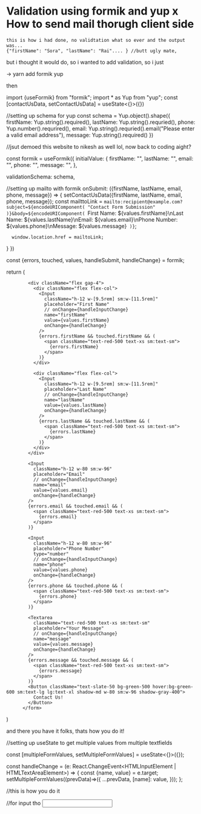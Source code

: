 # Validation using formik and yup x How to send mail thorugh client side

<form action={`mailto:sonamjungi007@gmail.com?subject=Email%20From%20Contact%20Us%20Page&body=
    ${JSON.stringify(contactUsData)}`}>

    this is how i had done, no validtation what so ever and the output was...
    {"firstName": "Sora", "lastName": "Rai".... } //butt ugly mate,

but i thought it would do, so i wanted to add validation, so i just

-> yarn add formik yup

then

import {useFormik} from "formik";
import \* as Yup from "yup";
const [contactUsData, setContactUsData] = useState<{}>({})

//setting up schema for yup
const schema = Yup.object().shape({
firstName: Yup.string().required(),
lastName: Yup.string().requried(),
phone: Yup.number().requrired(),
email: Yup.string().requried().email("Please enter a valid email address"),
message: Yup.string().required()
})

//jsut demoed this website to nikesh as well lol, now back to coding aight?

const formik = useFormik({
initialValue: {
firstName: "",
lastName: "",
email: "",
phone: "",
message: "",
},

validationSchema: schema,

//setting up mailto with formik
onSubmit: ({firstName, lastName, email, phone, message}) => {
setContactUsData({firstName, lastName, email, phone, message});
const mailttoLink = `mailto:recipient@example.com?subject=${encodeURIComponent(
        "Contact Form Submission"
      )}&body=${encodeURIComponent(
        `First Name: ${values.firstName}\nLast Name: ${values.lastName}\nEmail: ${values.email}\nPhone Number: ${values.phone}\nMessage: ${values.message}`
      )}`;

      window.location.href = mailtoLink;

}
})

const {errors, touched, values, handleSubmit, handleChange} = formik;

return (

            <div className="flex gap-4">
              <div className="flex flex-col">
                <Input
                  className="h-12 w-[9.5rem] sm:w-[11.5rem]"
                  placeholder="First Name"
                  // onChange={handleInputChange}
                  name="firstName"
                  value={values.firstName}
                  onChange={handleChange}
                />
                {errors.firstName && touched.firstName && (
                  <span className="text-red-500 text-xs sm:text-sm">
                    {errors.firstName}
                  </span>
                )}
              </div>

              <div className="flex flex-col">
                <Input
                  className="h-12 w-[9.5rem] sm:w-[11.5rem]"
                  placeholder="Last Name"
                  // onChange={handleInputChange}
                  name="lastName"
                  value={values.lastName}
                  onChange={handleChange}
                />
                {errors.lastName && touched.lastName && (
                  <span className="text-red-500 text-xs sm:text-sm">
                    {errors.lastName}
                  </span>
                )}
              </div>
            </div>

            <Input
              className="h-12 w-80 sm:w-96"
              placeholder="Email"
              // onChange={handleInputChange}
              name="email"
              value={values.email}
              onChange={handleChange}
            />
            {errors.email && touched.email && (
              <span className="text-red-500 text-xs sm:text-sm">
                {errors.email}
              </span>
            )}

            <Input
              className="h-12 w-80 sm:w-96"
              placeholder="Phone Number"
              type="number"
              // onChange={handleInputChange}
              name="phone"
              value={values.phone}
              onChange={handleChange}
            />
            {errors.phone && touched.phone && (
              <span className="text-red-500 text-xs sm:text-sm">
                {errors.phone}
              </span>
            )}

            <Textarea
              className="text-red-500 text-xs sm:text-sm"
              placeholder="Your Message"
              // onChange={handleInputChange}
              name="message"
              value={values.message}
              onChange={handleChange}
            />
            {errors.message && touched.message && (
              <span className="text-red-500 text-xs sm:text-sm">
                {errors.message}
              </span>
            )}
            <Button className="text-slate-50 bg-green-500 hover:bg-green-600 sm:text-lg lg:text-xl shadow-md w-80 sm:w-96 shadow-gray-400">
              Contact Us!
            </Button>
          </form>

)

and there you have it folks, thats how you do it!

//setting up useState to get multiple values from multiple textfields

const [multipleFormValues, setMultipleFormValues] = useState<{}>({});

const handleChange = (e: React.ChangeEvent<HTMLInputElement | HTMLTextAreaElement>) => {
const {name, value} = e.target;
setMultipleFormValues((prevData)=>({
...prevData,
[name]: value,
}));
};

//this is how you do it

//for input tho
<input name="firstName" onChange={handleChange} />
